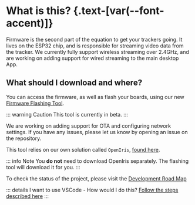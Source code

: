 # What is this? {.text-[var(--font-accent)]}

Firmware is the second part of the equation to get your trackers going. It lives on the ESP32 chip, and is responsible for streaming video data from the tracker. We currently fully support wireless streaming over 2.4GHz, and are working on adding support for wired streaming to the main desktop App.

## What should I download and where?

You can access the firmware, as well as flash your boards, using our new [Firmware Flashing Tool](https://github.com/EyeTrackVR/FirmwareFlashingTool). 

::: warning Caution
This tool is currently in beta.
:::

We are working on adding support for OTA and configuring network settings. If you have any issues, please let us know by opening an issue on the repository.

This tool relies on our own solution called `OpenIris`, [found here](https://github.com/EyeTrackVR/OpenIris).

::: info Note
You **do not** need to download OpenIris separately. The flashing tool will download it for you.
:::

To check the status of the project, please visit the [Development Road Map](/dev_roadmap)

::: details I want to use VSCode - How would I do this?
[Follow the steps described here](./setup_vscode)
:::
